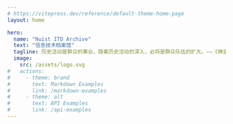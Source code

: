 ```yaml
---
# https://vitepress.dev/reference/default-theme-home-page
layout: home

hero:
  name: "Nuist ITD Archive"
  text: "信息技术档案馆"
  tagline: 历史活动是群众的事业，随着历史活动的深入，必将是群众队伍的扩大。——《神圣家族》
  image:
    src: /assets/logo.svg
#   actions:
#     - theme: brand
#       text: Markdown Examples
#       link: /markdown-examples
#     - theme: alt
#       text: API Examples
#       link: /api-examples
---
```


<!-- # -NUIST- -->

<!-- 历史总是为生活服务的，它提供范例，评价过去，或者把目前这个时刻安放到生成――演变中去。——雷蒙·阿隆《历史哲学》

用以记录NUIST校科协的历史 -->

